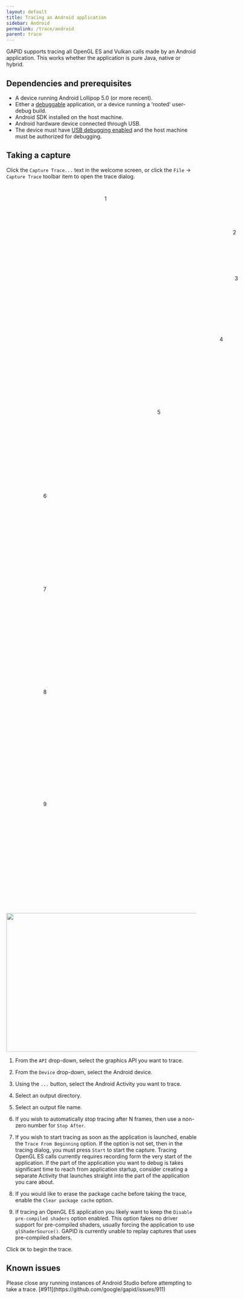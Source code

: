 ```yaml
---
layout: default
title: Tracing an Android application
sidebar: Android
permalink: /trace/android
parent: trace
---
```


GAPID supports tracing all OpenGL ES and Vulkan calls made by an Android application. This works whether the application is pure Java, native or hybrid.

## Dependencies and prerequisites

* A device running Android Lollipop 5.0 (or more recent).
* Either a [debuggable](https://developer.android.com/guide/topics/manifest/application-element.html#debug) application, or a device running a 'rooted' user-debug build.
* Android SDK installed on the host machine.
* Android hardware device connected through USB.
* The device must have [USB debugging enabled](https://developer.android.com/studio/debug/dev-options.html) and the host machine must be authorized for debugging.

## Taking a capture

Click the `Capture Trace...` text in the welcome screen, or click the `File` &rarr; `Capture Trace` toolbar item to open the trace dialog.

<div class="callout-img">
  <div style="margin: 42px 260px">1</div>
  <div style="margin: 72px 600px">2</div>
  <div style="margin: 105px 605px">3</div>
  <div style="margin: 144px 565px">4</div>
  <div style="margin: 176px 400px">5</div>
  <div style="margin: 205px 98px">6</div>
  <div style="margin: 230px 98px">7</div>
  <div style="margin: 255px 98px">8</div>
  <div style="margin: 280px 98px">9</div>
  <img src="../images/gles/capture.png" width="690" height="368"/>
</div>

<div class="callouts" markdown="block">

1. From the `API` drop-down, select the graphics API you want to trace.

1. From the `Device` drop-down, select the Android device.

1. Using the `...` button, select the Android Activity you want to trace.

1. Select an output directory.

1. Select an output file name.

1. If you wish to automatically stop tracing after N frames, then use a non-zero number for `Stop After`.

1. If you wish to start tracing as soon as the application is launched, enable the `Trace From Beginning` option. If the option is not set, then in the tracing dialog, you must press `Start` to start the capture.
<span class="info">Tracing OpenGL ES calls currently requires recording form the very start of the application. If the part of the application you want to debug is takes significant time to reach from application startup, consider creating a separate Activity that launches straight into the part of the application you care about.</span>

1. If you would like to erase the package cache before taking the trace, enable the `Clear package cache` option.

1. If tracing an OpenGL ES application you likely want to keep the `Disable pre-compiled shaders` option enabled. This option fakes no driver support for pre-compiled shaders, usually forcing the application to use `glShaderSource()`. GAPID is currently unable to replay captures that uses pre-compiled shaders.

</div>

Click `OK` to begin the trace.

## Known issues

<div class="issue" markdown="span">
  Please close any running instances of Android Studio before attempting to take a trace. [#911](https://github.com/google/gapid/issues/911)
</div>

